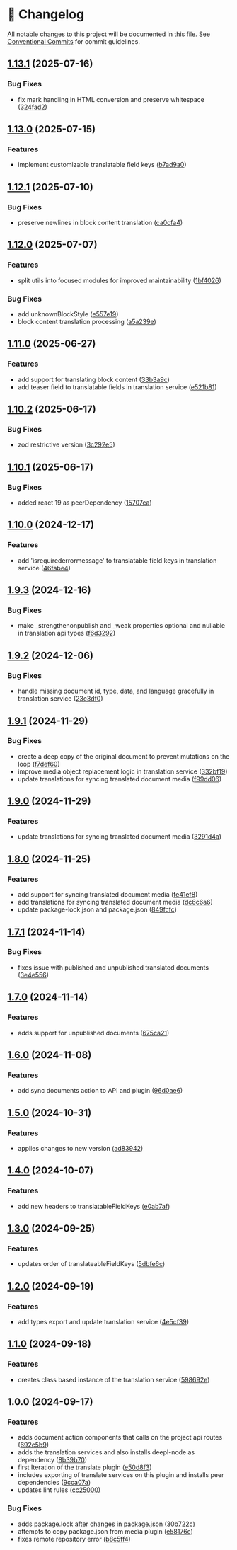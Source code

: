 <!-- markdownlint-disable --><!-- textlint-disable -->

# 📓 Changelog

All notable changes to this project will be documented in this file. See
[Conventional Commits](https://conventionalcommits.org) for commit guidelines.

## [1.13.1](https://github.com/evelan-de/sanity-plugin-translate/compare/v1.13.0...v1.13.1) (2025-07-16)

### Bug Fixes

- fix mark handling in HTML conversion and preserve whitespace ([324fad2](https://github.com/evelan-de/sanity-plugin-translate/commit/324fad2f59a7cf3c27ec936dde0b54f3a11903f2))

## [1.13.0](https://github.com/evelan-de/sanity-plugin-translate/compare/v1.12.1...v1.13.0) (2025-07-15)

### Features

- implement customizable translatable field keys ([b7ad9a0](https://github.com/evelan-de/sanity-plugin-translate/commit/b7ad9a0719c11b6caede2627dca7949dc1128eb7))

## [1.12.1](https://github.com/evelan-de/sanity-plugin-translate/compare/v1.12.0...v1.12.1) (2025-07-10)

### Bug Fixes

- preserve newlines in block content translation ([ca0cfa4](https://github.com/evelan-de/sanity-plugin-translate/commit/ca0cfa495fd4ceedaebe3b0afadb04eaf97cdc86))

## [1.12.0](https://github.com/evelan-de/sanity-plugin-translate/compare/v1.11.0...v1.12.0) (2025-07-07)

### Features

- split utils into focused modules for improved maintainability ([1bf4026](https://github.com/evelan-de/sanity-plugin-translate/commit/1bf40261db2168a8be73462e5b41fd2cbecd42a4))

### Bug Fixes

- add unknownBlockStyle ([e557e19](https://github.com/evelan-de/sanity-plugin-translate/commit/e557e193f4126a0aaa0b5e66bdc0979a196d8b41))
- block content translation processing ([a5a239e](https://github.com/evelan-de/sanity-plugin-translate/commit/a5a239e9729311e1673573620f49fd9eceeb0eec))

## [1.11.0](https://github.com/evelan-de/sanity-plugin-translate/compare/v1.10.2...v1.11.0) (2025-06-27)

### Features

- add support for translating block content ([33b3a9c](https://github.com/evelan-de/sanity-plugin-translate/commit/33b3a9c244add2a61f264f09ea087d10f4241253))
- add teaser field to translatable fields in translation service ([e521b81](https://github.com/evelan-de/sanity-plugin-translate/commit/e521b811882fec9e63dacf71cc8c1e22a4c181b7))

## [1.10.2](https://github.com/evelan-de/sanity-plugin-translate/compare/v1.10.1...v1.10.2) (2025-06-17)

### Bug Fixes

- zod restrictive version ([3c292e5](https://github.com/evelan-de/sanity-plugin-translate/commit/3c292e574dc9db09b21696aca39475d80de680bf))

## [1.10.1](https://github.com/evelan-de/sanity-plugin-translate/compare/v1.10.0...v1.10.1) (2025-06-17)

### Bug Fixes

- added react 19 as peerDependency ([15707ca](https://github.com/evelan-de/sanity-plugin-translate/commit/15707ca0a92a5b961e758ce27fbb3f1051243f90))

## [1.10.0](https://github.com/evelan-de/sanity-plugin-translate/compare/v1.9.3...v1.10.0) (2024-12-17)

### Features

- add 'isrequirederrormessage' to translatable field keys in translation service ([46fabe4](https://github.com/evelan-de/sanity-plugin-translate/commit/46fabe45185fcbe07873380b39a79403a0faae4d))

## [1.9.3](https://github.com/evelan-de/sanity-plugin-translate/compare/v1.9.2...v1.9.3) (2024-12-16)

### Bug Fixes

- make \_strengthenonpublish and \_weak properties optional and nullable in translation api types ([f6d3292](https://github.com/evelan-de/sanity-plugin-translate/commit/f6d32929eec634d30848172682122b9dd5f495eb))

## [1.9.2](https://github.com/evelan-de/sanity-plugin-translate/compare/v1.9.1...v1.9.2) (2024-12-06)

### Bug Fixes

- handle missing document id, type, data, and language gracefully in translation service ([23c3df0](https://github.com/evelan-de/sanity-plugin-translate/commit/23c3df0f00f1ac62513754d22f30cf8f74d5aae3))

## [1.9.1](https://github.com/evelan-de/sanity-plugin-translate/compare/v1.9.0...v1.9.1) (2024-11-29)

### Bug Fixes

- create a deep copy of the original document to prevent mutations on the loop ([f7def60](https://github.com/evelan-de/sanity-plugin-translate/commit/f7def601296674e8cc2785ebabb6dd07b3d1d1d0))
- improve media object replacement logic in translation service ([332bf19](https://github.com/evelan-de/sanity-plugin-translate/commit/332bf194239a45ccf248dbc9c9798da1862968aa))
- update translations for syncing translated document media ([f99dd06](https://github.com/evelan-de/sanity-plugin-translate/commit/f99dd068316fb265da84797be8e253547482cffe))

## [1.9.0](https://github.com/evelan-de/sanity-plugin-translate/compare/v1.8.0...v1.9.0) (2024-11-29)

### Features

- update translations for syncing translated document media ([3291d4a](https://github.com/evelan-de/sanity-plugin-translate/commit/3291d4a891732b1bc7dd89fabf2ab052a552ded3))

## [1.8.0](https://github.com/evelan-de/sanity-plugin-translate/compare/v1.7.1...v1.8.0) (2024-11-25)

### Features

- add support for syncing translated document media ([fe41ef8](https://github.com/evelan-de/sanity-plugin-translate/commit/fe41ef8720b403d5ff3ce56ac1ef5fb72aa2f336))
- add translations for syncing translated document media ([dc6c6a6](https://github.com/evelan-de/sanity-plugin-translate/commit/dc6c6a6260ab9327e9d154bc280a1ba36a998ff1))
- update package-lock.json and package.json ([849fcfc](https://github.com/evelan-de/sanity-plugin-translate/commit/849fcfc4a70ef7ffd3975e15e411929749bcb224))

## [1.7.1](https://github.com/evelan-de/sanity-plugin-translate/compare/v1.7.0...v1.7.1) (2024-11-14)

### Bug Fixes

- fixes issue with published and unpublished translated documents ([3e4e556](https://github.com/evelan-de/sanity-plugin-translate/commit/3e4e556c63d1bac6bb2d178b7d99788d46d8cd6a))

## [1.7.0](https://github.com/evelan-de/sanity-plugin-translate/compare/v1.6.0...v1.7.0) (2024-11-14)

### Features

- adds support for unpublished documents ([675ca21](https://github.com/evelan-de/sanity-plugin-translate/commit/675ca218cf390be5420d9a1bd2ac0a293a187cb4))

## [1.6.0](https://github.com/evelan-de/sanity-plugin-translate/compare/v1.5.0...v1.6.0) (2024-11-08)

### Features

- add sync documents action to API and plugin ([96d0ae6](https://github.com/evelan-de/sanity-plugin-translate/commit/96d0ae642b36824a69c113d786433992f4bc103d))

## [1.5.0](https://github.com/evelan-de/sanity-plugin-translate/compare/v1.4.0...v1.5.0) (2024-10-31)

### Features

- applies changes to new version ([ad83942](https://github.com/evelan-de/sanity-plugin-translate/commit/ad83942be89f1fac678b0badff6269475c196826))

## [1.4.0](https://github.com/evelan-de/sanity-plugin-translate/compare/v1.3.0...v1.4.0) (2024-10-07)

### Features

- add new headers to translatableFieldKeys ([e0ab7af](https://github.com/evelan-de/sanity-plugin-translate/commit/e0ab7afc6d1205716ecb8d365c01b5797baa25fb))

## [1.3.0](https://github.com/evelan-de/sanity-plugin-translate/compare/v1.2.0...v1.3.0) (2024-09-25)

### Features

- updates order of translateableFieldKeys ([5dbfe6c](https://github.com/evelan-de/sanity-plugin-translate/commit/5dbfe6c4bef9f273bac6c6d5d6b5c63fe28d90cf))

## [1.2.0](https://github.com/evelan-de/sanity-plugin-translate/compare/v1.1.0...v1.2.0) (2024-09-19)

### Features

- add types export and update translation service ([4e5cf39](https://github.com/evelan-de/sanity-plugin-translate/commit/4e5cf39ed07fec361032714b6d75fc36404cbb10))

## [1.1.0](https://github.com/evelan-de/sanity-plugin-translate/compare/v1.0.0...v1.1.0) (2024-09-18)

### Features

- creates class based instance of the translation service ([598692e](https://github.com/evelan-de/sanity-plugin-translate/commit/598692e97b8a8c827f46575d463844c06faf71a0))

## 1.0.0 (2024-09-17)

### Features

- adds document action components that calls on the project api routes ([692c5b9](https://github.com/evelan-de/sanity-plugin-translate/commit/692c5b93b4dda09dd5ad4f0dbd9c77aae3bd93f7))
- adds the translation services and also installs deepl-node as dependency ([8b39b70](https://github.com/evelan-de/sanity-plugin-translate/commit/8b39b7007fc9a1e4b301836f2555b94db4bc9f0d))
- first Iteration of the translate plugin ([e50d8f3](https://github.com/evelan-de/sanity-plugin-translate/commit/e50d8f363b278cfcb13b405bd47bffd06fc862b1))
- includes exporting of translate services on this plugin and installs peer dependencies ([9cca07a](https://github.com/evelan-de/sanity-plugin-translate/commit/9cca07a2fbdd71a6aa08733c8f9075382785133e))
- updates lint rules ([cc25000](https://github.com/evelan-de/sanity-plugin-translate/commit/cc2500043735722844b614258f52d00c66da8e19))

### Bug Fixes

- adds package.lock after changes in package.json ([30b722c](https://github.com/evelan-de/sanity-plugin-translate/commit/30b722c4c3bdf78ea7ff8ad6b532683232a0b516))
- attempts to copy package.json from media plugin ([e58176c](https://github.com/evelan-de/sanity-plugin-translate/commit/e58176cdee0a0d9c66b7dd6fec8fccee8964d005))
- fixes remote repository error ([b8c5ff4](https://github.com/evelan-de/sanity-plugin-translate/commit/b8c5ff456a1c98649a66d9d119f8f5ed2a689df5))
